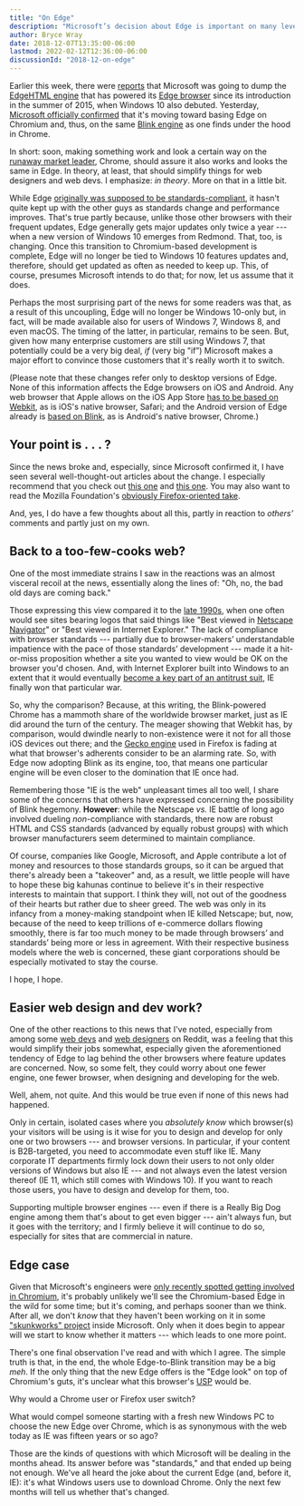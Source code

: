 ```yaml
---
title: "On Edge"
description: "Microsoft’s decision about Edge is important on many levels."
author: Bryce Wray
date: 2018-12-07T13:35:00-06:00
lastmod: 2022-02-12T12:36:00-06:00
discussionId: "2018-12-on-edge"
---
```


Earlier this week, there were [reports](https://www.windowscentral.com/microsoft-building-chromium-powered-web-browser-windows-10) that Microsoft was going to dump the [EdgeHTML engine](https://en.wikipedia.org/wiki/EdgeHTML) that has powered its [Edge browser](https://www.microsoft.com/en-us/windows/microsoft-edge) since its introduction in the summer of 2015, when Windows 10 also debuted. Yesterday, [Microsoft officially confirmed](https://blogs.windows.com/windowsexperience/2018/12/06/microsoft-edge-making-the-web-better-through-more-open-source-collaboration/) that it's moving toward basing Edge on Chromium and, thus, on the same [Blink engine](https://www.chromium.org/blink) as one finds under the hood in Chrome.

In short: soon, making something work and look a certain way on the [runaway market leader](https://en.wikipedia.org/wiki/Usage_share_of_web_browsers), Chrome, should assure it also works and looks the same in Edge. In theory, at least, that should simplify things for web designers and web devs. I emphasize: _in theory_. More on that in a little bit.

While Edge [originally was supposed to be standards-compliant](https://www.theregister.co.uk/2015/07/20/microsoft_edge_good_for_web_sucky_standards/), it hasn't quite kept up with the other guys as standards change and performance improves. That's true partly because, unlike those other browsers with their frequent updates, Edge generally gets major updates only twice a year --- when a new version of Windows 10 emerges from Redmond. That, too, is changing. Once this transition to Chromium-based development is complete, Edge will no longer be tied to Windows 10 features updates and, therefore, should get updated as often as needed to keep up. This, of course, presumes Microsoft intends to do that; for now, let us assume that it does.

Perhaps the most surprising part of the news for some readers was that, as a result of this uncoupling, Edge will no longer be Windows 10-only but, in fact, will be made available also for users of Windows 7, Windows 8, and even macOS. The timing of the latter, in particular, remains to be seen. But, given how many enterprise customers are still using Windows 7, that potentially could be a very big deal, _if_ (very big "if”) Microsoft makes a major effort to convince those customers that it's really worth it to switch.

(Please note that these changes refer only to desktop versions of Edge. None of this information affects the Edge browsers on iOS and Android. Any web browser that Apple allows on the iOS App Store [has to be based on Webkit](https://www.howtogeek.com/184283/why-third-party-browsers-will-always-be-inferior-to-safari-on-iphone-and-ipad/), as is iOS's native browser, Safari; and the Android version of Edge already is [based on Blink](https://www.zdnet.com/article/edge-in-name-only-android-and-ios-web-browser/), as is Android's native browser, Chrome.)

## Your point is&nbsp;.&nbsp;.&nbsp;. ?

Since the news broke and, especially, since Microsoft confirmed it, I have seen several well-thought-out articles about the change. I especially recommend that you check out [this one](https://ferdychristant.com/the-state-of-web-browsers-f5a83a41c1cb) and [this one](https://love2dev.com/blog/project-anaheim/). You may also want to read the Mozilla Foundation's [obviously Firefox-oriented take](https://blog.mozilla.org/blog/2018/12/06/goodbye-edge/).

And, yes, I do have a few thoughts about all this, partly in reaction to _others’_ comments and partly just on my own.

## Back to a too-few-cooks web?

One of the most immediate strains I saw in the reactions was an almost visceral recoil at the news, essentially along the lines of: "Oh, no, the bad old days are coming back."

Those expressing this view compared it to the [late 1990s](https://en.wikipedia.org/wiki/Browser_wars#First_Browser_War:_1995-2001), when one often would see sites bearing logos that said things like "Best viewed in [Netscape Navigator](https://www.engadget.com/2014/05/10/history-of-netscape/)" or "Best viewed in Internet Explorer." The lack of compliance with browser standards --- partially due to browser-makers’ understandable impatience with the pace of those standards’ development --- made it a hit-or-miss proposition whether a site you wanted to view would be OK on the browser you'd chosen. And, with Internet Explorer built into Windows to an extent that it would eventually [become a key part of an antitrust suit](https://www.nytimes.com/2000/04/04/business/us-vs-microsoft-overview-us-judge-says-microsoft-violated-antitrust-laws-with.html), IE finally won that particular war.

So, why the comparison? Because, at this writing, the Blink-powered Chrome has a mammoth share of the worldwide browser market, just as IE did around the turn of the century. The meager showing that Webkit has, by comparison, would dwindle nearly to non-existence were it not for all those iOS devices out there; and the [Gecko engine](https://en.wikipedia.org/wiki/Gecko_(software)) used in Firefox is fading at what that browser's adherents consider to be an alarming rate. So, with Edge now adopting Blink as its engine, too, that means one particular engine will be even closer to the domination that IE once had.

Remembering those "IE is the web" unpleasant times all too well, I share some of the concerns that others have expressed concerning the possibility of Blink hegemony. **However**: while the Netscape _vs._ IE battle of long ago involved dueling _non_-compliance with standards, there now are robust HTML and CSS standards (advanced by equally robust groups) with which browser manufacturers seem determined to maintain compliance.

Of course, companies like Google, Microsoft, and Apple contribute a lot of money and resources to those standards groups, so it can be argued that there's already been a "takeover" and, as a result, we little people will have to hope these big kahunas continue to believe it's in their respective interests to maintain that support. I think they will, not out of the goodness of their hearts but rather due to sheer greed. The web was only in its infancy from a money-making standpoint when IE killed Netscape; but, now, because of the need to keep trillions of e-commerce dollars flowing smoothly, there is far too much money to be made through browsers’ and standards’ being more or less in agreement. With their respective business models where the web is concerned, these giant corporations should be especially motivated to stay the course.

I hope, I hope.

## Easier web design and dev work?

One of the other reactions to this news that I've noted, especially from among some [web devs](https://www.reddit.com/r/webdev/) and [web designers](https://www.reddit.com/r/web_design/) on Reddit, was a feeling that this would simplify their jobs somewhat, especially given the aforementioned tendency of Edge to lag behind the other browsers where feature updates are concerned. Now, so some felt, they could worry about one fewer engine, one fewer browser, when designing and developing for the web.

Well, ahem, not quite. And this would be true even if none of this news had happened.

Only in certain, isolated cases where you _absolutely know_ which browser(s) your visitors will be using is it wise for you to design and develop for only one or two browsers --- and browser versions. In particular, if your content is B2B-targeted, you need to accommodate even stuff like IE. Many corporate IT departments firmly lock down their users to not only older versions of Windows but also IE --- and not always even the latest version thereof (IE 11, which still comes with Windows 10). If you want to reach those users, you have to design and develop for them, too.

Supporting multiple browser engines --- even if there is a Really Big Dog engine among them that's about to get even bigger --- ain't always fun, but it goes with the territory; and I firmly believe it will continue to do so, especially for sites that are commercial in nature.

## Edge case

Given that Microsoft's engineers were [only recently spotted getting involved in Chromium](https://www.windowscentral.com/microsoft-engineers-contributing-development-chrome-windows-10-arm), it's probably unlikely we'll see the Chromium-based Edge in the wild for some time; but it's coming, and perhaps sooner than we think. After all, we don't _know_ that they haven't been working on it in some ["skunkworks" project](https://en.wikipedia.org/wiki/Skunkworks_project) inside Microsoft. Only when it does begin to appear will we start to know whether it matters --- which leads to one more point.

There's one final observation I've read and with which I agree. The simple truth is that, in the end, the whole Edge-to-Blink transition may be a big _meh_. If the only thing that the new Edge offers is the "Edge look" on top of Chromium's guts, it's unclear what this browser's [USP](https://whatis.techtarget.com/definition/unique-selling-point-USP) would be.

Why would a Chrome user or Firefox user switch?

What would compel someone starting with a fresh new Windows PC to choose the new Edge over Chrome, which is as synonymous with the web today as IE was fifteen years or so ago?

Those are the kinds of questions with which Microsoft will be dealing in the months ahead. Its answer before was "standards," and that ended up being not enough. We've all heard the joke about the current Edge (and, before it, IE): it's what Windows users use to download Chrome. Only the next few months will tell us whether that's changed.
